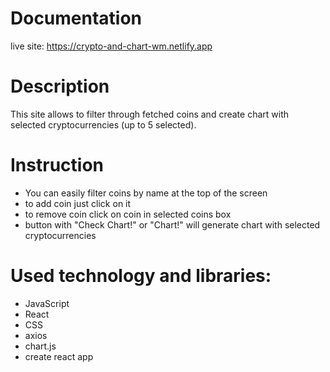 # Documentation
live site: https://crypto-and-chart-wm.netlify.app

# Description
This site allows to filter through fetched coins and create chart with selected cryptocurrencies (up to 5 selected).

# Instruction
- You can easily filter coins by name at the top of the screen
- to add coin just click on it
- to remove coin click on coin in selected coins box
- button with "Check Chart!" or "Chart!" will generate chart with selected cryptocurrencies

# Used technology and libraries:
- JavaScript
- React
- CSS
- axios
- chart.js
- create react app
